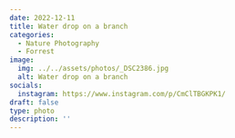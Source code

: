 ```yaml
---
date: 2022-12-11
title: Water drop on a branch
categories:
  - Nature Photography
  - Forrest
image:
  img: ../../assets/photos/_DSC2386.jpg
  alt: Water drop on a branch
socials:
  instagram: https://www.instagram.com/p/CmClTBGKPK1/
draft: false
type: photo
description: ''
---
```

